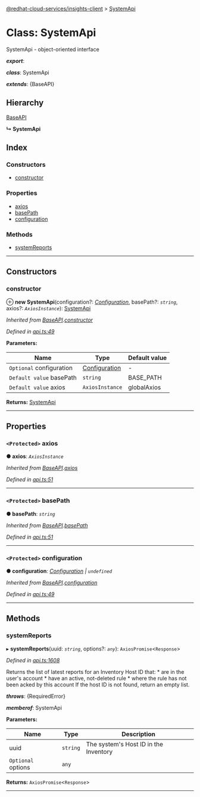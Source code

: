[@redhat-cloud-services/insights-client](../README.md) > [SystemApi](../classes/systemapi.md)

# Class: SystemApi

SystemApi - object-oriented interface

*__export__*: 

*__class__*: SystemApi

*__extends__*: {BaseAPI}

## Hierarchy

 [BaseAPI](baseapi.md)

**↳ SystemApi**

## Index

### Constructors

* [constructor](systemapi.md#constructor)

### Properties

* [axios](systemapi.md#axios)
* [basePath](systemapi.md#basepath)
* [configuration](systemapi.md#configuration)

### Methods

* [systemReports](systemapi.md#systemreports)

---

## Constructors

<a id="constructor"></a>

###  constructor

⊕ **new SystemApi**(configuration?: *[Configuration](configuration.md)*, basePath?: *`string`*, axios?: *`AxiosInstance`*): [SystemApi](systemapi.md)

*Inherited from [BaseAPI](baseapi.md).[constructor](baseapi.md#constructor)*

*Defined in [api.ts:49](https://github.com/RedHatInsights/javascript-clients/blob/master/packages/insights/api.ts#L49)*

**Parameters:**

| Name | Type | Default value |
| ------ | ------ | ------ |
| `Optional` configuration | [Configuration](configuration.md) | - |
| `Default value` basePath | `string` |  BASE_PATH |
| `Default value` axios | `AxiosInstance` |  globalAxios |

**Returns:** [SystemApi](systemapi.md)

___

## Properties

<a id="axios"></a>

### `<Protected>` axios

**● axios**: *`AxiosInstance`*

*Inherited from [BaseAPI](baseapi.md).[axios](baseapi.md#axios)*

*Defined in [api.ts:51](https://github.com/RedHatInsights/javascript-clients/blob/master/packages/insights/api.ts#L51)*

___
<a id="basepath"></a>

### `<Protected>` basePath

**● basePath**: *`string`*

*Inherited from [BaseAPI](baseapi.md).[basePath](baseapi.md#basepath)*

*Defined in [api.ts:51](https://github.com/RedHatInsights/javascript-clients/blob/master/packages/insights/api.ts#L51)*

___
<a id="configuration"></a>

### `<Protected>` configuration

**● configuration**: *[Configuration](configuration.md) \| `undefined`*

*Inherited from [BaseAPI](baseapi.md).[configuration](baseapi.md#configuration)*

*Defined in [api.ts:49](https://github.com/RedHatInsights/javascript-clients/blob/master/packages/insights/api.ts#L49)*

___

## Methods

<a id="systemreports"></a>

###  systemReports

▸ **systemReports**(uuid: *`string`*, options?: *`any`*): `AxiosPromise`<`Response`>

*Defined in [api.ts:1608](https://github.com/RedHatInsights/javascript-clients/blob/master/packages/insights/api.ts#L1608)*

Returns the list of latest reports for an Inventory Host ID that: \* are in the user's account \* have an active, not-deleted rule \* where the rule has not been acked by this account If the host ID is not found, return an empty list.

*__throws__*: {RequiredError}

*__memberof__*: SystemApi

**Parameters:**

| Name | Type | Description |
| ------ | ------ | ------ |
| uuid | `string` |  The system&#39;s Host ID in the Inventory |
| `Optional` options | `any` |

**Returns:** `AxiosPromise`<`Response`>

___

